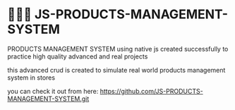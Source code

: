 # 👑🛒🌠 JS-PRODUCTS-MANAGEMENT-SYSTEM
PRODUCTS MANAGEMENT SYSTEM using native js created successfully to practice high quality advanced and real projects

this advanced crud is created to simulate real world products management system in stores

you can check it out from here: https://github.com/JS-PRODUCTS-MANAGEMENT-SYSTEM.git

